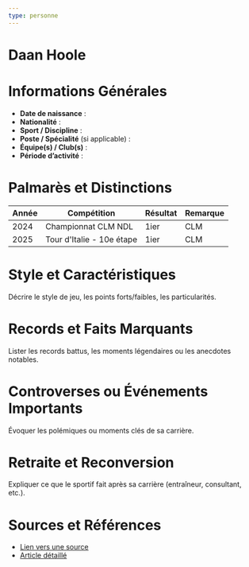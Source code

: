 ```yaml
---
type: personne
---
```

# Daan Hoole

# Informations Générales
- **Date de naissance** :  
- **Nationalité** :  
- **Sport / Discipline** :  
- **Poste / Spécialité** (si applicable) :  
- **Équipe(s) / Club(s)** :  
- **Période d’activité** :  

# Palmarès et Distinctions
| Année | Compétition               | Résultat | Remarque |
| ----- | ------------------------- | -------- | -------- |
| 2024  | Championnat CLM NDL       | 1ier     | CLM      |
| 2025  | Tour d'Italie - 10e étape | 1ier     | CLM      |

# Style et Caractéristiques
Décrire le style de jeu, les points forts/faibles, les particularités.

# Records et Faits Marquants
Lister les records battus, les moments légendaires ou les anecdotes notables.

# Controverses ou Événements Importants
Évoquer les polémiques ou moments clés de sa carrière.

# Retraite et Reconversion
Expliquer ce que le sportif fait après sa carrière (entraîneur, consultant, etc.).

# Sources et Références
- [Lien vers une source](#)
- [Article détaillé](#)
